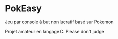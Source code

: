 PokEasy
=======

Jeu par console à but non lucratif basé sur Pokemon

Projet amateur en langage C. Please don't judge

